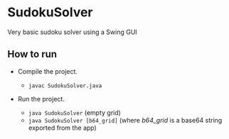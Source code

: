 # SudokuSolver
Very basic sudoku solver using a Swing GUI

## How to run
* Compile the project.
  * `javac SudokuSolver.java`
  
* Run the project.
  * `java SudokuSolver` (empty grid)
  * `java SudokuSolver [b64_grid]` (where *b64_grid* is a base64 string exported from the app)